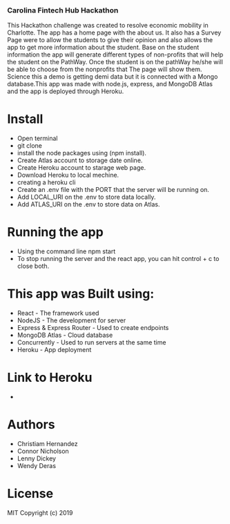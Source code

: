 ### Carolina Fintech Hub Hackathon


This Hackathon challenge was created to resolve economic mobility in Charlotte. The app has a home page with the about us. It also has a Survey Page were to allow the students to give their opinion and also allows the app to get more information about the student. Base on the student information the app will generate different types of non-profits that will help the student on the PathWay. Once the student is on the pathWay he/she will be able to choose from the nonprofits that The page will show them. Science this a demo is getting demi data but it is connected with a Mongo database.This app was made with node.js, express, and MongoDB Atlas and the app is deployed through Heroku.
 
# Install

* Open terminal
* git clone 
* install the node packages using (npm install). 
* Create Atlas account to storage date online.
* Create Heroku account to starage web page.
* Download Heroku to local mechine.
* creating a heroku cli
* Create an .env file with the PORT that the server will be running on.
* Add LOCAL_URI on the .env to store data locally.
* Add ATLAS_URI on the .env to store data on Atlas.

# Running the app

* Using the command line npm start
* To stop running the server and the react app, you can hit control + c to close both.

# This app was Built using:

* React - The framework used
* NodeJS - The development for server
* Express & Express Router - Used to create endpoints
* MongoDB Atlas - Cloud database
* Concurrently - Used to run servers at the same time
* Heroku - App deployment

# Link to Heroku

*

# Authors
* Christiam Hernandez
* Connor Nicholson
* Lenny Dickey
* Wendy Deras

# License

 MIT Copyright (c) 2019 
